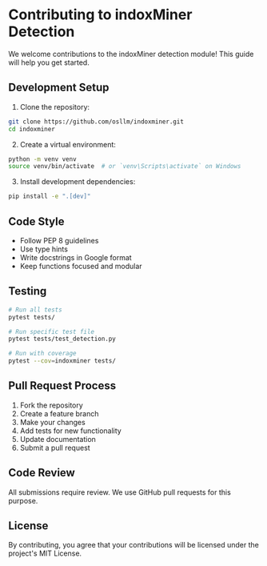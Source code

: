 # Contributing to indoxMiner Detection

We welcome contributions to the indoxMiner detection module! This guide will help you get started.

## Development Setup

1. Clone the repository:
```bash
git clone https://github.com/osllm/indoxminer.git
cd indoxminer
```

2. Create a virtual environment:
```bash
python -m venv venv
source venv/bin/activate  # or `venv\Scripts\activate` on Windows
```

3. Install development dependencies:
```bash
pip install -e ".[dev]"
```

## Code Style

- Follow PEP 8 guidelines
- Use type hints
- Write docstrings in Google format
- Keep functions focused and modular

## Testing

```bash
# Run all tests
pytest tests/

# Run specific test file
pytest tests/test_detection.py

# Run with coverage
pytest --cov=indoxminer tests/
```

## Pull Request Process

1. Fork the repository
2. Create a feature branch
3. Make your changes
4. Add tests for new functionality
5. Update documentation
6. Submit a pull request

## Code Review

All submissions require review. We use GitHub pull requests for this purpose.

## License

By contributing, you agree that your contributions will be licensed under the project's MIT License. 